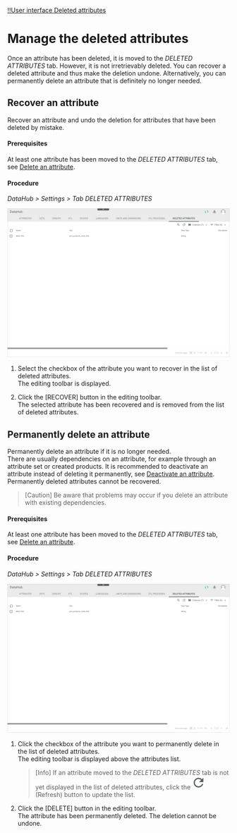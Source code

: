 [!!User interface Deleted attributes](../UserInterface/01d_DeletedAttributes.md)

# Manage the deleted attributes

Once an attribute has been deleted, it is moved to the *DELETED ATTRIBUTES* tab. However, it is not irretrievably deleted. You can recover a deleted attribute and thus make the deletion undone. Alternatively, you can permanently delete an attribute that is definitely no longer needed.


## Recover an attribute

Recover an attribute and undo the deletion for attributes that have been deleted by mistake.

#### Prerequisites

At least one attribute has been moved to the *DELETED ATTRIBUTES* tab, see [Delete an attribute](../Integration/01_ManageAttributes.md#edit-an-attribute).

#### Procedure

*DataHub > Settings > Tab DELETED ATTRIBUTES*

![Attributes](../../Assets/Screenshots/DataHub/Settings/DeletedAttributes/DeletedAttributes.png "[Attributes]")

1. Select the checkbox of the attribute you want to recover in the list of deleted attributes.   
    The editing toolbar is displayed.

2. Click the [RECOVER] button in the editing toolbar.   
    The selected attribute has been recovered and is removed from the list of deleted attributes.



## Permanently delete an attribute

Permanently delete an attribute if it is no longer needed.  
There are usually dependencies on an attribute, for example through an attribute set or created products. It is recommended to deactivate an attribute instead of deleting it permanently, see [Deactivate an attribute](../Integration/01_ManageAttributes.md#deactivate-an-attribute).
Permanently deleted attributes cannot be recovered.

> [Caution] Be aware that problems may occur if you delete an attribute with existing dependencies.

#### Prerequisites

At least one attribute has been moved to the *DELETED ATTRIBUTES* tab, see [Delete an attribute](../Integration/01_ManageAttributes.md#delete-an-attribute).


#### Procedure

*DataHub > Settings > Tab DELETED ATTRIBUTES*

![Attributes](../../Assets/Screenshots/DataHub/Settings/DeletedAttributes/DeletedAttributes.png "[Attributes]")

1. Click the checkbox of the attribute you want to permanently delete in the list of deleted attributes.    
    The editing toolbar is displayed above the attributes list.

    > [Info] If an attribute moved to the *DELETED ATTRIBUTES* tab is not yet displayed in the list of deleted attributes, click the ![Refresh](../../Assets/Icons/Refresh01.png "[Refresh]") (Refresh) button to update the list.

2. Click the [DELETE] button in the editing toolbar.  
    The attribute has been permanently deleted. The deletion cannot be undone.

    
